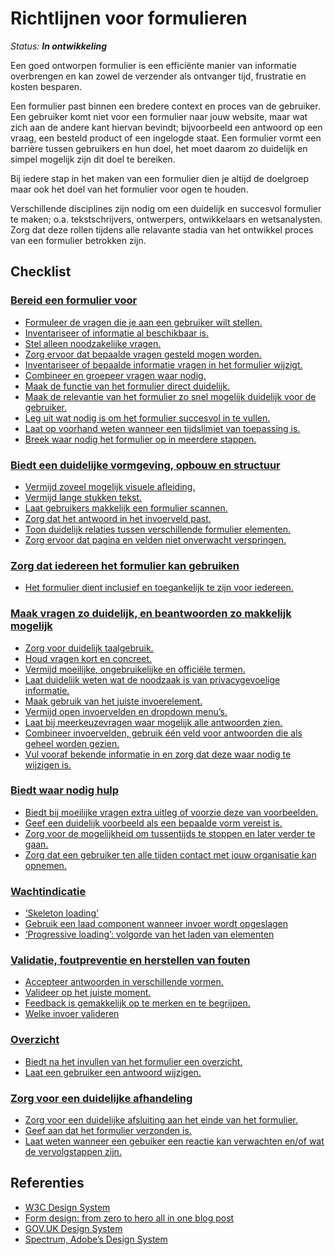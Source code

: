 # Richtlijnen voor formulieren

_Status: **In ontwikkeling**_

Een goed ontworpen formulier is een efficiënte manier van informatie overbrengen en kan zowel de verzender als ontvanger tijd, frustratie en kosten besparen. 

Een formulier past binnen een bredere context en proces van de gebruiker. Een gebruiker komt niet voor een formulier naar jouw website, maar wat zich aan de andere kant hiervan bevindt; bijvoorbeeld een antwoord op een vraag, een besteld product of een ingelogde staat. Een formulier vormt een barrière tussen gebruikers en hun doel, het moet daarom zo duidelijk en simpel mogelijk zijn dit doel te bereiken.

Bij iedere stap in het maken van een formulier dien je altijd de doelgroep maar ook het doel van het formulier voor ogen te houden.

Verschillende disciplines zijn nodig om een duidelijk en succesvol formulier te maken; o.a. tekstschrijvers, ontwerpers, ontwikkelaars en wetsanalysten. Zorg dat deze rollen tijdens alle relavante stadia van het ontwikkel proces van een formulier betrokken zijn.

## Checklist

### [Bereid een formulier voor](formulieren-voorbereiden.md)

- [Formuleer de vragen die je aan een gebruiker wilt stellen.](formulieren-voorbereiden.md#Formuleer-de-vragen-die-je-aan-een-gebruiker-wilt-stellen)
- [Inventariseer of informatie al beschikbaar is.](formulieren-voorbereiden.md#Inventariseer-of-informatie-al-beschikbaar-is)
- [Stel alleen noodzakelijke vragen.](formulieren-voorbereiden.md#Stel-alleen-noodzakelijke-vragen)
- [Zorg ervoor dat bepaalde vragen gesteld mogen worden.](formulieren-voorbereiden.md#Zorg-ervoor-dat-bepaalde-vragen-gesteld-mogen-worden)
- [Inventariseer of bepaalde informatie vragen in het formulier wijzigt.](formulieren-voorbereiden.md#Selectieafhankelijke-vragen)
- [Combineer en groepeer vragen waar nodig.](formulieren-voorbereiden.md#Combineer-en-groepeer-vragen-waar-nodig)
- [Maak de functie van het formulier direct duidelijk.](formulieren-voorbereiden.md#Maak-de-functie-van-het-formulier-direct-duidelijk)
- [Maak de relevantie van het formulier zo snel mogelijk duidelijk voor de gebruiker.](formulieren-voorbereiden.md#Maak-zo-snel-mogelijk-duidelijk-of-het-formulier-relevant-is-voor-de-gebruiker)
- [Leg uit wat nodig is om het formulier succesvol in te vullen.](formulieren-voorbereiden.md#Leg-uit-wat-een-gebruiker-nodig-heeft-om-het-formulier-succesvol-in-te-vullen)
- [Laat op voorhand weten wanneer een tijdslimiet van toepassing is.](formulieren-voorbereiden.md#Laat-op-voorhand-weten-wanneer-een-tijdslimiet-van-toepassing-is)
- [Breek waar nodig het formulier op in meerdere stappen.](formulieren-voorbereiden.md#Meerstappen-formulieren)

### [Biedt een duidelijke vormgeving, opbouw en structuur](formulieren-vormgeving.md)

- [Vermijd zoveel mogelijk visuele afleiding.](formulieren-vormgeving.md#Vermijd-zoveel-mogelijk-visuele-afleiding)
- [Vermijd lange stukken tekst.](formulieren-vormgeving.md#Vermijd-lange-stukken-tekst)
- [Laat gebruikers makkelijk een formulier scannen.](formulieren-vormgeving.md#Laat-gebruikers-makkelijk-een-formulier-scannen)
- [Zorg dat het antwoord in het invoerveld past.](formulieren-vormgeving.md#Zorg-dat-het-antwoord-in-het-invoerveld-past)
- [Toon duidelijk relaties tussen verschillende formulier elementen.](formulieren-vormgeving.md#Toon-duidelijk-de-relatie-tussen-verschillende-formulier-elementen)
- [Zorg ervoor dat pagina en velden niet onverwacht verspringen.](formulieren-vormgeving.md#Zorg-ervoor-dat-pagina-en-velden-niet-onverwacht-verspringen)

### [Zorg dat iedereen het formulier kan gebruiken](formulieren-toegankelijkheid)

- [Het formulier dient inclusief en toegankelijk te zijn voor iedereen.](formulieren-toegankelijkheid)

### [Maak vragen zo duidelijk, en beantwoorden zo makkelijk mogelijk](formulieren-vragen-antwoorden.md)

- [Zorg voor duidelijk taalgebruik.](formulieren-vragen-antwoorden.md#Zorg-voor-duidelijk-taalgebruik)
- [Houd vragen kort en concreet.](formulieren-vragen-antwoorden.md#Houd-vragen-kort-en-concreet)
- [Vermijd moeilijke, ongebruikelijke en officiële termen.](formulieren-vragen-antwoorden.md#Vermijd-moeilijke-ongebruikelijke-en-offici%C3%ABle-termen)
- [Laat duidelijk weten wat de noodzaak is van privacygevoelige informatie.](formulieren-vragen-antwoorden.md#Informeer-over-de-noodzaak-van-privacygevoelige-informatie)
- [Maak gebruik van het juiste invoerelement.](formulieren-vragen-antwoorden.md#Maak-gebruik-van-het-juiste-invoerelement)
- [Vermijd open invoervelden en dropdown menu’s.](formulieren-vragen-antwoorden.md#Vermijd-open-invoervelden-en-dropdown-menu%E2%80%99s)
- [Laat bij meerkeuzevragen waar mogelijk alle antwoorden zien.](formulieren-vragen-antwoorden.md#Laat-bij-meerkeuzevragen-waar-mogelijk-alle-antwoorden-zien)
- [Combineer invoervelden, gebruik één veld voor antwoorden die als geheel worden gezien.](formulieren-vragen-antwoorden.md#Combineer-invoervelden-gebruik-zo-veel-mogelijk-%C3%A9%C3%A9n-veld-voor-antwoorden-die-als-geheel-worden-gezien)
- [Vul vooraf bekende informatie in en zorg dat deze waar nodig te wijzigen is.](formulieren-vragen-antwoorden.md#Vul-vooraf-bekende-informatie-in)

### [Biedt waar nodig hulp](formulieren-help.md)

- [Biedt bij moeilijke vragen extra uitleg of voorzie deze van voorbeelden.](formulieren-help.md#Biedt-bij-moeilijke-vragen-extra-uitleg-of-voorzie-deze-van-voorbeelden)
- [Geef een duidelijk voorbeeld als een bepaalde vorm vereist is.](formulieren-help.md#Geef-een-voorbeeld-als-een-bepaalde-vorm-vereist-is)
- [Zorg voor de mogelijkheid om tussentijds te stoppen en later verder te gaan.](formulieren-help.md#Zorg-voor-de-mogelijkheid-om-tussentijds-te-stoppen-en-later-verder-te-gaan)
- [Zorg dat een gebruiker ten alle tijden contact met jouw organisatie kan opnemen.](formulieren-help.md#Zorg-dat-een-gebruiker-ten-alle-tijden-contact-op-kan-nemen)

### [Wachtindicatie](formulieren-wachtindicatie.md)

- [‘Skeleton loading’](formulieren-wachtindicatie.md#skeleton-loading)
- [Gebruik een laad component wanneer invoer wordt opgeslagen](formulieren-wachtindicatie.md#gebruik-een-laad-component-wanneer-invoer-wordt-opgeslagen)
- [‘Progressive loading’: volgorde van het laden van elementen](formulieren-wachtindicatie.md#progressive-loading-volgorde-van-het-laden-van-elementen)

### [Validatie, foutpreventie en herstellen van fouten](formulieren-validatie.md)

- [Accepteer antwoorden in verschillende vormen.](formulieren-validatie.md#Accepteer-antwoorden-in-verschillende-vormen)
- [Valideer op het juiste moment.](formulieren-validatie.md#Valideer-op-het-juiste-moment)
- [Feedback is gemakkelijk op te merken en te begrijpen.](formulieren-validatie.md#Tonen-van-feedback)
- [Welke invoer valideren](formulieren-validatie.md#Welke-invoer-valideren)

### [Overzicht](formulieren-overzicht.md.md)

- [Biedt na het invullen van het formulier een overzicht.](formulieren-overzicht.md#Biedt-een-overzicht-van-het-formulier)
- [Laat een gebruiker een antwoord wijzigen.](formulieren-overzicht.md#Laat-een-gebruiker-een-antwoord-wijzigen)

### [Zorg voor een duidelijke afhandeling](formulieren-afhandeling.md)

- [Zorg voor een duidelijke afsluiting aan het einde van het formulier.](/patronen-formulieren-afhandeling#Zorg-voor-een-duidelijke-afsluiting)
- [Geef aan dat het formulier verzonden is.](/patronen-formulieren-afhandeling#Geef-aan-dat-het-formulier-verzonden-is)
- [Laat weten wanneer een gebuiker een reactie kan verwachten en/of wat de vervolgstappen zijn.](/patronen-formulieren-afhandeling#Vervolgstappen)

## Referenties

- [W3C Design System](https://design-system.w3.org/styles/forms.html)
- [Form design: from zero to hero all in one blog post](https://adamsilver.io/blog/form-design-from-zero-to-hero-all-in-one-blog-post/)
- [GOV.UK Design System](https://design-system.service.gov.uk/)
- [Spectrum, Adobe’s Design System](https://spectrum.adobe.com/)
